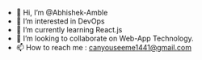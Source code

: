 - 👋 Hi, I’m @Abhishek-Amble
- 👀 I’m interested in DevOps
- 🌱 I’m currently learning React.js
- 💞️ I’m looking to collaborate on Web-App Technology.
- 📫 How to reach me : canyouseeme1441@gmail.com
  

<!---
Abhishek-Amble/Abhishek-Amble is a ✨ special ✨ repository because its `README.md` (this file) appears on your GitHub profile.
You can click the Preview link to take a look at your changes.
--->
